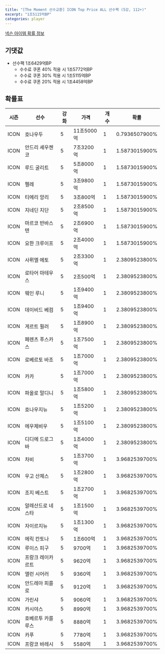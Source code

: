 ```yaml
---
title: "[The Moment 선수교환] ICON Top Price ALL 선수팩 (5강, 112+)"
excerpt: "1조5115억BP"
categories: player
---
```

[넥슨 아이템 확률 정보](http://iteminfo.nexon.com/probability/fo4?sn=6723)

## 기댓값
- 선수팩 1조6429억BP
  - 수수료 쿠폰 40% 적용 시 1조5772억BP
  - 수수료 쿠폰 30% 적용 시 1조5115억BP
  - 수수료 쿠폰 20% 적용 시 1조4458억BP


## 확률표

|시즌|선수|강화|가격|개수|확률|
|---|---|---|---|---|---|
|ICON|호나우두|5|11조5000억|1|0.7936507900%|
|ICON|안드리 셰우첸코|5|7조3200억|1|1.5873015900%|
|ICON|루드 굴리트|5|5조8000억|1|1.5873015900%|
|ICON|펠레|5|3조9800억|1|1.5873015900%|
|ICON|티에리 앙리|5|3조800억|1|1.5873015900%|
|ICON|지네딘 지단|5|2조8500억|1|1.5873015900%|
|ICON|마르코 반바스텐|5|2조6900억|1|1.5873015900%|
|ICON|요한 크루이프|5|2조4000억|1|1.5873015900%|
|ICON|사뮈엘 에토|5|2조3300억|1|2.3809523800%|
|ICON|로타어 마테우스|5|2조500억|1|2.3809523800%|
|ICON|웨인 루니|5|1조9400억|1|2.3809523800%|
|ICON|데이비드 베컴|5|1조9400억|1|2.3809523800%|
|ICON|게르트 뮐러|5|1조8900억|1|2.3809523800%|
|ICON|페렌츠 푸스카스|5|1조7500억|1|2.3809523800%|
|ICON|로베르토 바조|5|1조7000억|1|2.3809523800%|
|ICON|카카|5|1조7000억|1|2.3809523800%|
|ICON|파올로 말디니|5|1조5800억|1|2.3809523800%|
|ICON|호나우지뉴|5|1조5200억|1|2.3809523800%|
|ICON|에우제비우|5|1조5100억|1|2.3809523800%|
|ICON|디디에 드로그바|5|1조4000억|1|2.3809523800%|
|ICON|차비|5|1조3700억|1|3.9682539700%|
|ICON|우고 산체스|5|1조2800억|1|3.9682539700%|
|ICON|조지 베스트|5|1조2700억|1|3.9682539700%|
|ICON|알레산드로 네스타|5|1조1500억|1|3.9682539700%|
|ICON|자이르지뉴|5|1조1300억|1|3.9682539700%|
|ICON|에릭 칸토나|5|1조600억|1|3.9682539700%|
|ICON|루이스 피구|5|9700억|1|3.9682539700%|
|ICON|프랑크 레이카르트|5|9620억|1|3.9682539700%|
|ICON|앨런 시어러|5|9360억|1|3.9682539700%|
|ICON|안드레아 피를로|5|9120억|1|3.9682539700%|
|ICON|가린샤|5|9060억|1|3.9682539700%|
|ICON|카시야스|5|8990억|1|3.9682539700%|
|ICON|호베르투 카를루스|5|8880억|1|3.9682539700%|
|ICON|카푸|5|7780억|1|3.9682539700%|
|ICON|프랑코 바레시|5|5580억|1|3.9682539700%|
